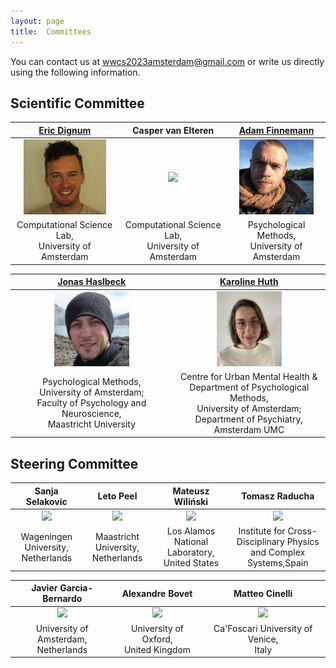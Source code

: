 ```yaml
---
layout: page
title:  Committees
---
```


You can contact us at [wwcs2023amsterdam@gmail.com](mailto:wwcs2023amsterdam@gmail.com) or write us directly using the following information.

## Scientific Committee

|[Eric Dignum](https://www.linkedin.com/in/ericdignum/)|Casper van Elteren|[Adam Finnemann](https://afinnemann.github.io/afinnemann/)|
|:-------------------------:|:-------------------------:|:-------------------------:|
|<img src="/assets/image23/committee/eric.png" height="120px"  />| <img src="/assets/image23/committee/casper.png" height="120px"  />| <img src="/assets/image23/committee/adam.png" height="120px"  />|
|Computational Science Lab, <br> University of Amsterdam | Computational Science Lab, <br> University of Amsterdam | Psychological Methods,<br>  University of Amsterdam |

|[Jonas Haslbeck](https://jonashaslbeck.com/)|[Karoline Huth](https://twitter.com/karoline_huth)|
|:-------------------------:|:-------------------------:|
|<img src="/assets/image23/committee/jonas.jpg" height="120px"  />| <img src="/assets/image23/committee/karoline.jpg" height="120px"  />|
| Psychological Methods, <br> University of Amsterdam;<br>  Faculty of Psychology and Neuroscience, <br> Maastricht University | Centre for Urban Mental Health & <br> Department of Psychological Methods, <br> University of Amsterdam; <br> Department of Psychiatry, <br> Amsterdam UMC |


## Steering Committee

|Sanja Selakovic|Leto Peel|Mateusz Wiliński|Tomasz Raducha|
|:-------------------------:|:-------------------------:|:-------------------------:|:-------------------------:|
|<img src="/assets/image/sanja_150.jpg" height="120px" /> | <img src="/assets/image/leopen_150.jpg" height="120px" /> | <img src="/assets/image/mateusz_150.jpg" height="120px"  /> | <img src="/assets/image/tomasz.jpg" height="120px"  />|
|Wageningen University, <br> Netherlands|Maastricht University, <br> Netherlands|Los Alamos National Laboratory, <br> United States|Institute for Cross-Disciplinary Physics <br> and Complex Systems,Spain|

|Javier Garcia-Bernardo|Alexandre Bovet|Matteo Cinelli|
|:-------------------------:|:-------------------------:|:-------------------------:|
|<img src="/assets/image/javier_150.jpg" height="120px" /> | <img src="/assets/image/alex.jpg" height="120px"/> | <img src="/assets/image/matteo.jpg" height="120px"  />|
|University of Amsterdam, <br> Netherlands| University of Oxford, <br> United Kingdom|Ca'Foscari University of Venice, <br> Italy|
